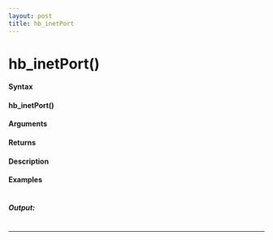 ```yaml
---
layout: post
title: hb_inetPort
---
```


# hb_inetPort()


#### Syntax

#### hb_inetPort()

#### Arguments

#### Returns

#### Description

#### Examples

```

```

##### Output:

```

```

---